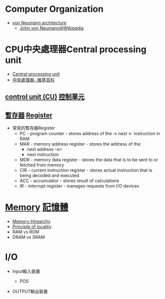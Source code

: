 # Computer Organization
- [von Neumann architecture](https://en.wikipedia.org/wiki/Von_Neumann_architecture)
  - [John von Neumann@Wikipedia](https://en.wikipedia.org/wiki/John_von_Neumann) 

# CPU中央處理器Central processing unit 
- [Central processing unit](https://en.wikipedia.org/wiki/Central_processing_unit)
- [中央處理器- 維基百科](https://zh.wikipedia.org/zh-tw/%E4%B8%AD%E5%A4%AE%E5%A4%84%E7%90%86%E5%99%A8)

## [control unit (CU)](https://en.wikipedia.org/wiki/Control_unit) [控制單元](https://zh.wikipedia.org/wiki/%E6%8E%A7%E5%88%B6%E5%8D%95%E5%85%83_(%E8%AE%A1%E7%AE%97%E6%9C%BA))

## [暫存器](https://zh.wikipedia.org/wiki/%E5%AF%84%E5%AD%98%E5%99%A8)  [Register](https://en.wikipedia.org/wiki/Processor_register)
- 常見的暫存器Register
  - PC - program counter - stores address of the -> next <- instruction in RAM
  - MAR - memory address register - stores the address of the:
    - next address -or-
    - next instruction
  - MDR - memory data register - stores the data that is to be sent to or fetched from memory
  - CIR - current instruction register - stores actual instruction that is being decoded and executed
  - ACC - accumulator - stores result of calculations
  - IR - interrupt register - manages requests from I/O devices

# [Memory](https://en.wikipedia.org/wiki/Computer_memory)  [記憶體](https://zh.wikipedia.org/wiki/%E9%9B%BB%E8%85%A6%E8%A8%98%E6%86%B6%E9%AB%94)
- [Memory Hirearchy](https://en.wikipedia.org/wiki/Memory_hierarchy)
- [Principle of locality](https://en.wikipedia.org/wiki/Principle_of_locality)
- RAM vs ROM
- DRAM vs SRAM

# I/O
- Input輸入裝置
  - POS

- OUTPUT輸出裝置
